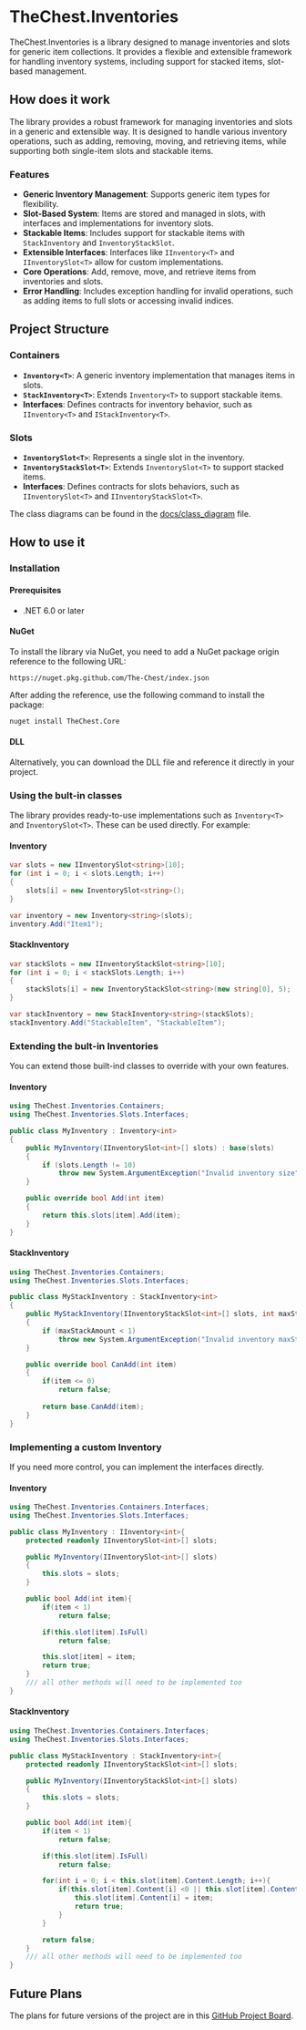 # TheChest.Inventories

TheChest.Inventories is a library designed to manage inventories and slots for generic item collections. It provides a flexible and extensible framework for handling inventory systems, including support for stacked items, slot-based management.

## How does it work

The library provides a robust framework for managing inventories and slots in a generic and extensible way. It is designed to handle various inventory operations, such as adding, removing, moving, and retrieving items, while supporting both single-item slots and stackable items.

### Features

- **Generic Inventory Management**: Supports generic item types for flexibility.
- **Slot-Based System**: Items are stored and managed in slots, with interfaces and implementations for inventory slots.
- **Stackable Items**: Includes support for stackable items with `StackInventory` and `InventoryStackSlot`.
- **Extensible Interfaces**: Interfaces like `IInventory<T>` and `IInventorySlot<T>` allow for custom implementations.
- **Core Operations**: Add, remove, move, and retrieve items from inventories and slots.
- **Error Handling**: Includes exception handling for invalid operations, such as adding items to full slots or accessing invalid indices.

## Project Structure

### Containers
- **`Inventory<T>`**: A generic inventory implementation that manages items in slots.
- **`StackInventory<T>`**: Extends `Inventory<T>` to support stackable items.
- **Interfaces**: Defines contracts for inventory behavior, such as `IInventory<T>` and `IStackInventory<T>`.

### Slots
- **`InventorySlot<T>`**: Represents a single slot in the inventory.
- **`InventoryStackSlot<T>`**: Extends `InventorySlot<T>` to support stacked items.
- **Interfaces**: Defines contracts for slots behaviors, such as `IInventorySlot<T>` and `IInventoryStackSlot<T>`.

The class diagrams can be found in the [docs/class_diagram](/docs/class_diagram.md) file.

## How to use it

### Installation

#### Prerequisites
* .NET 6.0 or later

#### NuGet
To install the library via NuGet, you need to add a NuGet package origin reference to the following URL:
```
https://nuget.pkg.github.com/The-Chest/index.json
```
After adding the reference, use the following command to install the package:
```bash
nuget install TheChest.Core
```

#### DLL
Alternatively, you can download the DLL file and reference it directly in your project.

### Using the bult-in classes
The library provides ready-to-use implementations such as `Inventory<T>` and `InventorySlot<T>`. These can be used directly. For example:
#### Inventory
```csharp
var slots = new IInventorySlot<string>[10];
for (int i = 0; i < slots.Length; i++)
{
    slots[i] = new InventorySlot<string>();
}

var inventory = new Inventory<string>(slots);
inventory.Add("Item1");
```
#### StackInventory
```csharp
var stackSlots = new IInventoryStackSlot<string>[10];
for (int i = 0; i < stackSlots.Length; i++)
{
    stackSlots[i] = new InventoryStackSlot<string>(new string[0], 5);
}

var stackInventory = new StackInventory<string>(stackSlots);
stackInventory.Add("StackableItem", "StackableItem");
``` 

### Extending the bult-in Inventories
You can extend those built-ind classes to override with your own features.
#### Inventory
```csharp
using TheChest.Inventories.Containers;
using TheChest.Inventories.Slots.Interfaces;

public class MyInventory : Inventory<int>
{
    public MyInventory(IInventorySlot<int>[] slots) : base(slots)
    {
        if (slots.Length != 10)
            throw new System.ArgumentException("Invalid inventory size");
    }

    public override bool Add(int item)
    {
        return this.slots[item].Add(item);
    }
}
```
#### StackInventory
```csharp
using TheChest.Inventories.Containers;
using TheChest.Inventories.Slots.Interfaces;

public class MyStackInventory : StackInventory<int>
{
    public MyStackInventory(IInventoryStackSlot<int>[] slots, int maxStackAmount) : base(slots, maxStackAmount)
    {
        if (maxStackAmount < 1)
            throw new System.ArgumentException("Invalid inventory maxStackAmount");
    }

    public override bool CanAdd(int item)
    {
        if(item <= 0)
            return false;
        
        return base.CanAdd(item);
    }
}
```

### Implementing a custom Inventory
If you need more control, you can implement the interfaces directly.
#### Inventory
```csharp
using TheChest.Inventories.Containers.Interfaces;
using TheChest.Inventories.Slots.Interfaces;

public class MyInventory : IInventory<int>{
    protected readonly IInventorySlot<int>[] slots;

    public MyInventory(IInventorySlot<int>[] slots)
    {
        this.slots = slots;
    }

    public bool Add(int item){
        if(item < 1)
            return false;

        if(this.slot[item].IsFull)
            return false;

        this.slot[item] = item;
        return true;
    }
    /// all other methods will need to be implemented too
}
```
#### StackInventory
```csharp
using TheChest.Inventories.Containers.Interfaces;
using TheChest.Inventories.Slots.Interfaces;

public class MyStackInventory : StackInventory<int>{
    protected readonly IInventoryStackSlot<int>[] slots;

    public MyInventory(IInventoryStackSlot<int>[] slots)
    {
        this.slots = slots;
    }

    public bool Add(int item){
        if(item < 1)
            return false;

        if(this.slot[item].IsFull)
            return false;

        for(int i = 0; i < this.slot[item].Content.Length; i++){
            if(this.slot[item].Content[i] <0 || this.slot[item].Content[i] == null){
                this.slot[item].Content[i] = item;
                return true;
            }
        }

        return false;
    }
    /// all other methods will need to be implemented too
}
```

## Future Plans

The plans for future versions of the project are in this [GitHub Project Board](https://github.com/orgs/The-Chest/projects/19/views/2).